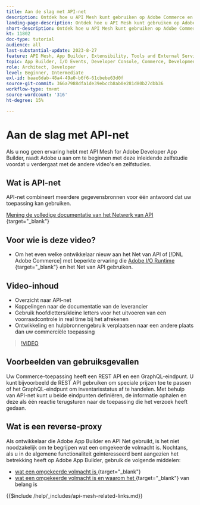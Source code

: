 ```yaml
---
title: Aan de slag met API-net
description: Ontdek hoe u API Mesh kunt gebruiken op Adobe Commerce en  [!DNL Adobe App Builder] . Ontdek meer over de installatie van Adobe App Builder, werken met projecten, een GraphQL reverse-proxy maken, en nog veel meer.
landing-page-description: Ontdek hoe u API Mesh kunt gebruiken op Adobe Commerce en  [!DNL Adobe App Builder] . Leer hoe u Adobe IO kunt installeren, met projecten kunt werken, een GraphQL reverse-proxy kunt maken en nog veel meer.
short-description: Ontdek hoe u API Mesh kunt gebruiken op Adobe Commerce en  [!DNL Adobe App Builder] . Leer hoe u Adobe IO kunt installeren, met projecten kunt werken, een GraphQL reverse-proxy kunt maken en nog veel meer.
kt: 11802
doc-type: tutorial
audience: all
last-substantial-update: 2023-8-27
feature: API Mesh, App Builder, Extensibility, Tools and External Services, Backend Development
topic: App Builder, I/O Events, Developer Console, Commerce, Development, Integrations
role: Architect, Developer
level: Beginner, Intermediate
exl-id: baae6dab-48a4-49a0-b6f6-61cbebe63d0f
source-git-commit: 366a7988dfa1de39ebccb8ab0e281d80b27dbb36
workflow-type: tm+mt
source-wordcount: '316'
ht-degree: 15%

---
```


# Aan de slag met API-net

Als u nog geen ervaring hebt met API Mesh for Adobe Developer App Builder, raadt Adobe u aan om te beginnen met deze inleidende zelfstudie voordat u verdergaat met de andere video&#39;s en zelfstudies.

## Wat is API-net

API-net combineert meerdere gegevensbronnen voor één antwoord dat uw toepassing kan gebruiken.

[ Mening de volledige documentatie van het Netwerk van API ](https://developer.adobe.com/graphql-mesh-gateway/gateway/overview/) {target="_blank"}

## Voor wie is deze video?

* Om het even welke ontwikkelaar nieuw aan het Net van API of [!DNL Adobe Commerce] met beperkte ervaring die [ Adobe I/O Runtime ](https://developer.adobe.com/runtime/docs/guides/overview/) {target="_blank"} en het Net van API gebruiken.

## Video-inhoud

* Overzicht naar API-net
* Koppelingen naar de documentatie van de leverancier
* Gebruik hoofdletters/kleine letters voor het uitvoeren van een voorraadcontrole in real time bij het afrekenen
* Ontwikkeling en hulpbronnengebruik verplaatsen naar een andere plaats dan uw commerciële toepassing

>[!VIDEO](https://video.tv.adobe.com/v/3417534?quality=12&learn=on)

## Voorbeelden van gebruiksgevallen

Uw Commerce-toepassing heeft een REST API en een GraphQL-eindpunt. U kunt bijvoorbeeld de REST API gebruiken om speciale prijzen toe te passen of het GraphQL-eindpunt om inventarisstatus af te handelen. Met behulp van API-net kunt u beide eindpunten definiëren, de informatie ophalen en deze als één reactie terugsturen naar de toepassing die het verzoek heeft gedaan.

## Wat is een reverse-proxy

Als ontwikkelaar die Adobe App Builder en API Net gebruikt, is het niet noodzakelijk om te begrijpen wat een omgekeerde volmacht is. Nochtans, als u in de algemene functionaliteit geinteresseerd bent aangezien het betrekking heeft op Adobe App Builder, gebruik de volgende middelen:

* [ wat een omgekeerde volmacht is ](https://www.imperva.com/learn/performance/reverse-proxy/) {target="_blank"}
* [ wat een omgekeerde volmacht is en waarom het ](https://blog.hubspot.com/website/reverse-proxy) {target="_blank"} van belang is

{{$include /help/_includes/api-mesh-related-links.md}}
